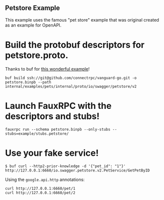 ## Petstore Example
This example uses the famous "pet store" example that was original created as an example for OpenAPI.

# Build the protobuf descriptors for petstore.proto.
Thanks to buf for [this wonderful example](https://github.com/connectrpc/vanguard-go/blob/main/internal/examples/pets/internal/proto/io/swagger/petstore/v2/pets.proto)!

```shell
buf build ssh://git@github.com/connectrpc/vanguard-go.git -o petstore.binpb --path internal/examples/pets/internal/proto/io/swagger/petstore/v2
```

# Launch FauxRPC with the descriptors and stubs!
```shell
fauxrpc run --schema petstore.binpb --only-stubs --stubs=example/stubs.petstore/
```

# Use your fake service!
```shell
$ buf curl --http2-prior-knowledge -d '{"pet_id": "1"}' http://127.0.0.1:6660/io.swagger.petstore.v2.PetService/GetPetByID
```

Using the `google.api.http` annotations:
```shell
curl http://127.0.0.1:6660/pet/1
curl http://127.0.0.1:6660/pet/2
```

